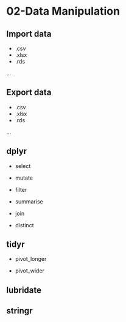 # 02-Data Manipulation

## Import data

- .csv
- .xlsx
- .rds

...

## Export data

- .csv
- .xlsx
- .rds

...


## dplyr

- select

- mutate

- filter

- summarise

- join

- distinct

## tidyr

- pivot_longer

- pivot_wider


## lubridate

## stringr





